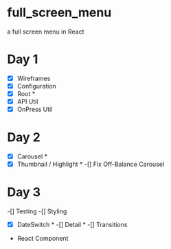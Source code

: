 # full_screen_menu

a full screen menu in React

# Day 1
-[x] Wireframes
-[x] Configuration
-[x] Root *
-[x] API Util
-[x] OnPress Util

# Day 2
-[x] Carousel *
-[x] Thumbnail / Highlight *
-[] Fix Off-Balance Carousel

# Day 3
-[] Testing
-[] Styling
-[x] DateSwitch *
-[] Detail *
-[] Transitions

* React Component
